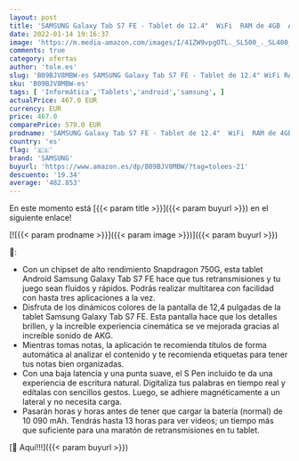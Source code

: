 ```yaml
---
layout: post
title: 'SAMSUNG Galaxy Tab S7 FE - Tablet de 12.4"  WiFi  RAM de 4GB  Almacenamiento de 64GB  Android  - Color Negro [Versión española]'
date: 2022-01-14 19:16:37
image: 'https://m.media-amazon.com/images/I/41ZW9vpgOTL._SL500_._SL400_.jpg'
comments: true
category: ofertas
author: 'tole.es'
slug: 'B09BJV8MBW-es SAMSUNG Galaxy Tab S7 FE - Tablet de 12.4" WiFi RAM de 4GB...'
sku: 'B09BJV8MBW-es'
tags: [ 'Informática','Tablets','android','samsung', ]
actualPrice: 467.0 EUR
currency: EUR
price: 467.0
comparePrice: 579.0 EUR
prodname: 'SAMSUNG Galaxy Tab S7 FE - Tablet de 12.4"  WiFi  RAM de 4GB  Almacenamiento de 64GB  Android  - Color Negro [Versión española]'
country: 'es'
flag: '🇪🇸'
brand: 'SAMSUNG'
buyurl: 'https://www.amazon.es/dp/B09BJV8MBW/?tag=tolees-21'
descuento: '19.34'
average: '482.853'
---
```


En este momento está [{{< param title >}}]({{< param buyurl >}}) en el siguiente enlace!

[![{{< param prodname >}}]({{< param image >}})]({{< param buyurl >}})

🔎:

- Con un chipset de alto rendimiento Snapdragon 750G, esta tablet Android Samsung Galaxy Tab S7 FE hace que tus retransmisiones y tu juego sean fluidos y rápidos. Podrás realizar multitarea con facilidad con hasta tres aplicaciones a la vez.
- Disfruta de los dinámicos colores de la pantalla de 12,4 pulgadas de la tablet Samsung Galaxy Tab S7 FE. Esta pantalla hace que los detalles brillen, y la increíble experiencia cinemática se ve mejorada gracias al increíble sonido de AKG.
- Mientras tomas notas, la aplicación te recomienda títulos de forma automática al analizar el contenido y te recomienda etiquetas para tener tus notas bien organizadas.
- Con una baja latencia y una punta suave, el S Pen incluido te da una experiencia de escritura natural. Digitaliza tus palabras en tiempo real y edítalas con sencillos gestos. Luego, se adhiere magnéticamente a un lateral y no necesita carga.
- Pasarán horas y horas antes de tener que cargar la batería (normal) de 10 090 mAh. Tendrás hasta 13 horas para ver vídeos; un tiempo más que suficiente para una maratón de retransmisiones en tu tablet.

[🛒 Aquí!!!]({{< param buyurl >}})
